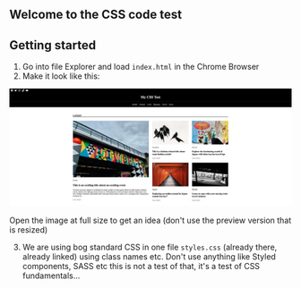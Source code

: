 ## Welcome to the CSS code test

## Getting started

1. Go into file Explorer and load `index.html` in the Chrome Browser
2. Make it look like this:

![image info](./This-is-what-want.jpg)

Open the image at full size to get an idea (don't use the preview version that is resized)

3. We are using bog standard CSS in one file `styles.css` (already there, already linked) using class names etc. Don't use anything like Styled components, SASS etc this is not a test of that, it's a test of CSS fundamentals...
